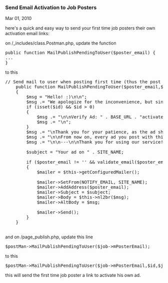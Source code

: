 ### Send Email Activation to Job Posters

Mar 01, 2010

here's a quick and easy way to send your first time job posters their own activation email links:

on /_includes/class.Postman.php, update the function


<pre lang="php">
public function MailPublishPendingToUser($poster_email) {
...
}
</pre>



to this


<pre lang="php">
// Send mail to user when posting first time (thus the post needs to be moderated)
    public function MailPublishPendingToUser($poster_email,$id=false,$auth=false)
    {
        $msg = "Hello! :)\n\n";
        $msg .= "We apologize for the inconvenience, but since this is the first time you post with this e-mail address, we need to manually verify it.";
        if (isset($id) &amp;&amp; $id &gt; 0)
        {
            $msg .= "\n\nVerify Ad: " . BASE_URL . "activate/" . $id . "/" . $auth . "/";
            $msg .= "\n";
        }
        $msg .= "\nThank you for your patience, as the ad should be published ASAP. We'll send you an e-mail when that happens!";
        $msg .= "\n\nFrom now on, every ad you post with this e-mail address will instantly be published.";
        $msg .= "\n\n---\n\nThank you for using our service!\nThe Team";
        
        $subject = "Your ad on " . SITE_NAME;
        
        if ($poster_email != '' &amp;&amp; validate_email($poster_email))
        {
            $mailer = $this-&gt;getConfiguredMailer();
            
            $mailer-&gt;SetFrom(NOTIFY_EMAIL, SITE_NAME);
            $mailer-&gt;AddAddress($poster_email);
            $mailer-&gt;Subject = $subject;
            $mailer-&gt;Body = $this-&gt;nl2br($msg);
            $mailer-&gt;AltBody = $msg;
            
            $mailer-&gt;Send();
        }
    }

</pre>



and on /page_publish.php, update this line


<pre lang="php">
$postMan-&gt;MailPublishPendingToUser($job-&gt;mPosterEmail); 
</pre>


to this

<pre lang="php">
$postMan-&gt;MailPublishPendingToUser($job-&gt;mPosterEmail,$id,$job-&gt;mAuth);
</pre>


this will send the first time job poster a link to activate his own ad.